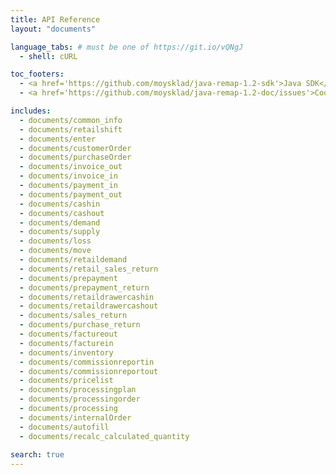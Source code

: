 ```yaml
---
title: API Reference
layout: "documents"

language_tabs: # must be one of https://git.io/vQNgJ
  - shell: cURL

toc_footers:
  - <a href='https://github.com/moysklad/java-remap-1.2-sdk'>Java SDK</a>
  - <a href='https://github.com/moysklad/java-remap-1.2-doc/issues'>Сообщите об ошибке</a>

includes:
  - documents/common_info
  - documents/retailshift
  - documents/enter
  - documents/customerOrder
  - documents/purchaseOrder
  - documents/invoice_out
  - documents/invoice_in
  - documents/payment_in
  - documents/payment_out
  - documents/cashin
  - documents/cashout
  - documents/demand
  - documents/supply
  - documents/loss
  - documents/move
  - documents/retaildemand
  - documents/retail_sales_return
  - documents/prepayment
  - documents/prepayment_return
  - documents/retaildrawercashin
  - documents/retaildrawercashout
  - documents/sales_return
  - documents/purchase_return
  - documents/factureout
  - documents/facturein
  - documents/inventory
  - documents/commissionreportin
  - documents/commissionreportout
  - documents/pricelist
  - documents/processingplan
  - documents/processingorder
  - documents/processing
  - documents/internalOrder  
  - documents/autofill
  - documents/recalc_calculated_quantity
  
search: true
---  
```

